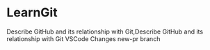 # LearnGit
Describe GitHub and its relationship with Git,Describe GitHub and its relationship with Git
VSCode Changes
new-pr branch